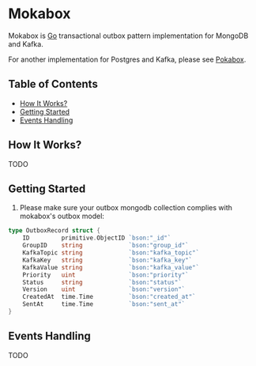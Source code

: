 # Mokabox

Mokabox is [Go](https://golang.org/) transactional outbox pattern implementation for MongoDB and Kafka.

For another implementation for Postgres and Kafka, please see [Pokabox](https://github.com/iwanjunaid/pokabox).

## Table of Contents

- [How It Works?](#how-it-works)
- [Getting Started](#getting-started)
- [Events Handling](#events-handling)

## How It Works?

TODO

## Getting Started

1. Please make sure your outbox mongodb collection complies with mokabox's outbox model:

```go
type OutboxRecord struct {
	ID         primitive.ObjectID `bson:"_id"`
	GroupID    string             `bson:"group_id"`
	KafkaTopic string             `bson:"kafka_topic"`
	KafkaKey   string             `bson:"kafka_key"`
	KafkaValue string             `bson:"kafka_value"`
	Priority   uint               `bson:"priority"`
	Status     string             `bson:"status"`
	Version    uint               `bson:"version"`
	CreatedAt  time.Time          `bson:"created_at"`
	SentAt     time.Time          `bson:"sent_at"`
}
```

## Events Handling

TODO
